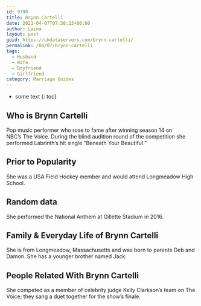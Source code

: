 ```yaml
---
id: 9798
title: Brynn Cartelli
date: 2021-04-07T07:38:23+00:00
author: Laima
layout: post
guid: https://ukdataservers.com/brynn-cartelli/
permalink: /04/07/brynn-cartelli
tags:
  - Husband
  - Wife
  - Boyfriend
  - Girlfriend
category: Marriage Guides
---
```


* some text
{: toc}


## Who is Brynn Cartelli
                  
                  
                  
Pop music performer who rose to fame after winning season 14 on NBC&#8217;s The Voice. During the blind audition round of the competition she performed Labrinth&#8217;s hit single &#8220;Beneath Your Beautiful.&#8221;
                  
              
            
              
            
                
                
                
## Prior to Popularity
                  
                  
                  
She was a USA Field Hockey member and would attend Longmeadow High School.
                  
              
            
              
            
                
                
                
## Random data
                  
                  
                  
She performed the National Anthem at Gillette Stadium in 2016. 
                  
              
            
              
            
                
                
                
## Family & Everyday Life of Brynn Cartelli
                  
                  
                  
She is from Longmeadow, Massachusetts and was born to parents Deb and Damon. She has a younger brother named Jack. 
                  
              
            
              
            
                
                
                
## People Related With Brynn Cartelli
                  
                  
                  
She competed as a member of celebrity judge Kelly Clarkson&#8217;s team on The Voice; they sang a duet together for the show&#8217;s finale.
                  
              
            
              
            
                
              
            
              
              
            
            
              
            
          
          
          